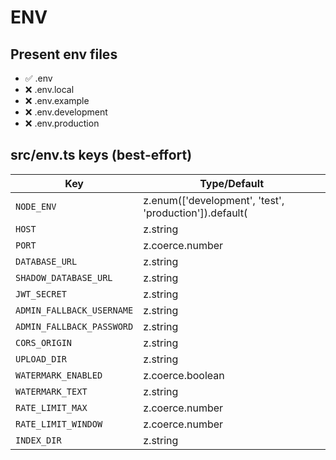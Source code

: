 # ENV

## Present env files
- ✅ .env
- ❌ .env.local
- ❌ .env.example
- ❌ .env.development
- ❌ .env.production

## src/env.ts keys (best-effort)

| Key | Type/Default |
|---|---|
| `NODE_ENV` | z.enum(['development', 'test', 'production']).default( |
| `HOST` | z.string |
| `PORT` | z.coerce.number |
| `DATABASE_URL` | z.string |
| `SHADOW_DATABASE_URL` | z.string |
| `JWT_SECRET` | z.string |
| `ADMIN_FALLBACK_USERNAME` | z.string |
| `ADMIN_FALLBACK_PASSWORD` | z.string |
| `CORS_ORIGIN` | z.string |
| `UPLOAD_DIR` | z.string |
| `WATERMARK_ENABLED` | z.coerce.boolean |
| `WATERMARK_TEXT` | z.string |
| `RATE_LIMIT_MAX` | z.coerce.number |
| `RATE_LIMIT_WINDOW` | z.coerce.number |
| `INDEX_DIR` | z.string |